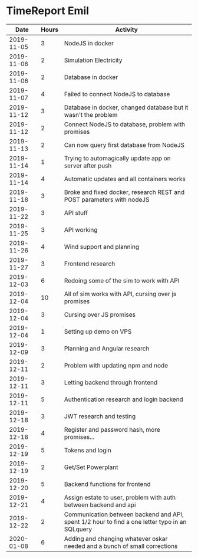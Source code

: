 # TimeReport Emil
| Date  |      Hours    | Activity                                       |
| ----------- | ------- |------------------------------------------------
| 2019-11-05 | 3 | NodeJS in docker |
| 2019-11-06 | 2 | Simulation Electricity |
| 2019-11-06 | 2 | Database in docker |
| 2019-11-07 | 4 | Failed to connect NodeJS to database |
| 2019-11-12 | 3 | Database in docker, changed database but it wasn't the problem |
| 2019-11-12 | 2 | Connect NodeJS to database, problem with promises |
| 2019-11-13 | 2 | Can now query first database from NodeJS |
| 2019-11-14 | 1 | Trying to automagically update app on server after push|
| 2019-11-14 | 4 | Automatic updates and all containers works |
| 2019-11-18 | 3 | Broke and fixed docker, research REST and POST parameters with nodeJS |
| 2019-11-22 | 3 | API stuff |
| 2019-11-25 | 3 | API working |
| 2019-11-26 | 4 | Wind support and planning |
| 2019-11-27 | 3 | Frontend research |
| 2019-12-03 | 6 | Redoing some of the sim to work with API |
| 2019-12-04 | 10 | All of sim works with API, cursing over js promises |
| 2019-12-04 | 3 | Cursing over JS promises |
| 2019-12-04 | 1 | Setting up demo on VPS |
| 2019-12-09 | 3 | Planning and Angular research |
| 2019-12-11 | 2 | Problem with updating npm and node |
| 2019-12-11 | 3 | Letting backend through frontend |
| 2019-12-11 | 5 | Authentication research and login backend |
| 2019-12-18 | 3 | JWT research and testing |
| 2019-12-18 | 4 | Register and password hash, more promises... |
| 2019-12-19 | 5 | Tokens and login |
| 2019-12-19 | 2 | Get/Set Powerplant |
| 2019-12-20 | 5 | Backend functions for frontend |
| 2019-12-21 | 4 | Assign estate to user, problem with auth between backend and api |
| 2019-12-22 | 2 | Communication between backend and API, spent 1/2 hour to find a one letter typo in an SQLquery |
| 2020-01-08 | 6 | Adding and changing whatever oskar needed and a bunch of small corrections |
